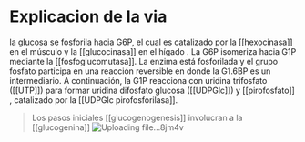# Explicacion de la via
la glucosa se fosforila hacia G6P, el cual es catalizado por la [[hexocinasa]] en el músculo y la [[glucocinasa]] en el hígado . La G6P  isomeriza hacia G1P mediante la [[fosfoglucomutasa]]. La enzima  está fosforilada y el grupo fosfato participa en una reacción reversible en donde la G1.6BP es un intermediario. A continuación, la G1P reacciona con uridina trifosfato ([[UTP]]) para formar  uridina difosfato glucosa ([[UDPGlc]]) y [[pirofosfato]] , catalizado por la [[UDPGlc pirofosforilasa]].
 >Los pasos iniciales [[glucogenogenesis]] involucran a la [[glucogenina]]
 >![Uploading file...8jm4v]()
